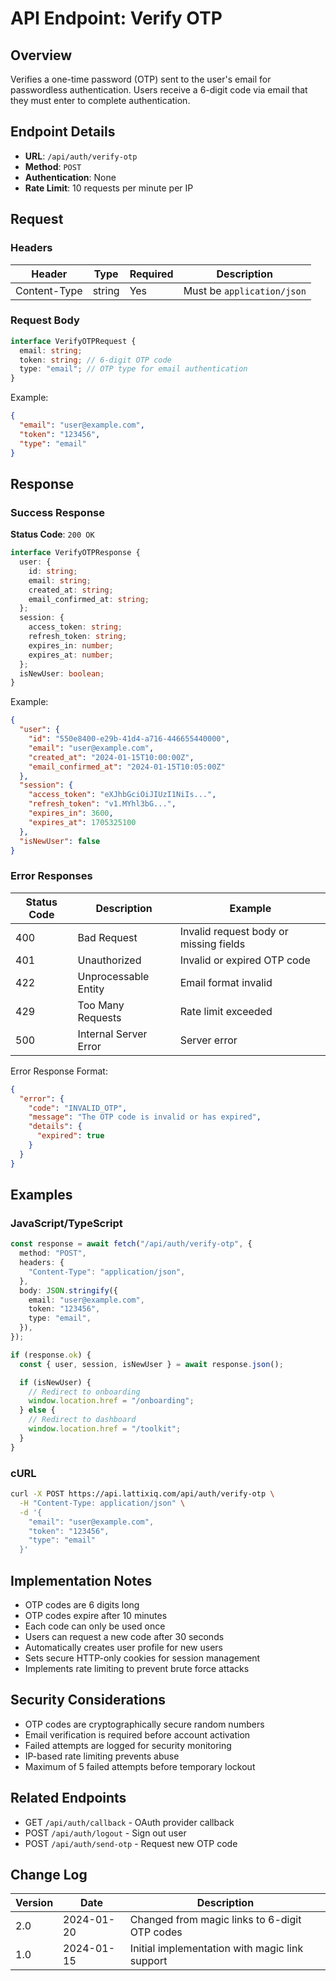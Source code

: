 # API Endpoint: Verify OTP

## Overview

Verifies a one-time password (OTP) sent to the user's email for passwordless authentication. Users receive a 6-digit code via email that they must enter to complete authentication.

## Endpoint Details

- **URL**: `/api/auth/verify-otp`
- **Method**: `POST`
- **Authentication**: None
- **Rate Limit**: 10 requests per minute per IP

## Request

### Headers

| Header       | Type   | Required | Description                |
| ------------ | ------ | -------- | -------------------------- |
| Content-Type | string | Yes      | Must be `application/json` |

### Request Body

```typescript
interface VerifyOTPRequest {
  email: string;
  token: string; // 6-digit OTP code
  type: "email"; // OTP type for email authentication
}
```

Example:

```json
{
  "email": "user@example.com",
  "token": "123456",
  "type": "email"
}
```

## Response

### Success Response

**Status Code**: `200 OK`

```typescript
interface VerifyOTPResponse {
  user: {
    id: string;
    email: string;
    created_at: string;
    email_confirmed_at: string;
  };
  session: {
    access_token: string;
    refresh_token: string;
    expires_in: number;
    expires_at: number;
  };
  isNewUser: boolean;
}
```

Example:

```json
{
  "user": {
    "id": "550e8400-e29b-41d4-a716-446655440000",
    "email": "user@example.com",
    "created_at": "2024-01-15T10:00:00Z",
    "email_confirmed_at": "2024-01-15T10:05:00Z"
  },
  "session": {
    "access_token": "eXJhbGciOiJIUzI1NiIs...",
    "refresh_token": "v1.MYhl3bG...",
    "expires_in": 3600,
    "expires_at": 1705325100
  },
  "isNewUser": false
}
```

### Error Responses

| Status Code | Description           | Example                                |
| ----------- | --------------------- | -------------------------------------- |
| 400         | Bad Request           | Invalid request body or missing fields |
| 401         | Unauthorized          | Invalid or expired OTP code            |
| 422         | Unprocessable Entity  | Email format invalid                   |
| 429         | Too Many Requests     | Rate limit exceeded                    |
| 500         | Internal Server Error | Server error                           |

Error Response Format:

```json
{
  "error": {
    "code": "INVALID_OTP",
    "message": "The OTP code is invalid or has expired",
    "details": {
      "expired": true
    }
  }
}
```

## Examples

### JavaScript/TypeScript

```typescript
const response = await fetch("/api/auth/verify-otp", {
  method: "POST",
  headers: {
    "Content-Type": "application/json",
  },
  body: JSON.stringify({
    email: "user@example.com",
    token: "123456",
    type: "email",
  }),
});

if (response.ok) {
  const { user, session, isNewUser } = await response.json();

  if (isNewUser) {
    // Redirect to onboarding
    window.location.href = "/onboarding";
  } else {
    // Redirect to dashboard
    window.location.href = "/toolkit";
  }
}
```

### cURL

```bash
curl -X POST https://api.lattixiq.com/api/auth/verify-otp \
  -H "Content-Type: application/json" \
  -d '{
    "email": "user@example.com",
    "token": "123456",
    "type": "email"
  }'
```

## Implementation Notes

- OTP codes are 6 digits long
- OTP codes expire after 10 minutes
- Each code can only be used once
- Users can request a new code after 30 seconds
- Automatically creates user profile for new users
- Sets secure HTTP-only cookies for session management
- Implements rate limiting to prevent brute force attacks

## Security Considerations

- OTP codes are cryptographically secure random numbers
- Email verification is required before account activation
- Failed attempts are logged for security monitoring
- IP-based rate limiting prevents abuse
- Maximum of 5 failed attempts before temporary lockout

## Related Endpoints

- GET `/api/auth/callback` - OAuth provider callback
- POST `/api/auth/logout` - Sign out user
- POST `/api/auth/send-otp` - Request new OTP code

## Change Log

| Version | Date       | Description                                    |
| ------- | ---------- | ---------------------------------------------- |
| 2.0     | 2024-01-20 | Changed from magic links to 6-digit OTP codes  |
| 1.0     | 2024-01-15 | Initial implementation with magic link support |
